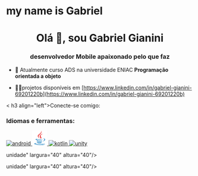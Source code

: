 # my name is Gabriel 
<h1 align="center">Olá 👋, sou Gabriel Gianini</h1>
<h3 align="center">desenvolvedor Mobile apaixonado pelo que faz</h3>

- 🌱 Atualmente curso ADS na universidade ENIAC **Programação orientada a objeto**

- 👨‍💻projetos disponíveis em [https://www.linkedin.com/in/gabriel-gianini-69201220b](https://www.linkedin.com/in/gabriel-gianini-69201220b)

< h3 align="left">Conecte-se comigo:</h3>
<p align="left">
</p>

<h3 align="left">Idiomas e ferramentas:</h3>
<p align="left"> <a href="https://developer.android.com" target="_blank" rel="noreferrer"> <img src="https://raw.githubusercontent.com/devicons /devicon/master/icons/android/android-original-wordmark.svg" alt="android" width="40" height="40"/> </a> <a href="https://www.java .com" target="_blank" rel="noreferrer"> <img src="https://raw.githubusercontent.com/devicons/devicon/master/icons/java/java-original.svg" alt="java" width="40" height="40"/> </a> <a href="https://kotlinlang.org" target="_blank" rel="noreferrer"> <img src="https://www.vectorlogo.zone/logos/kotlinlang/kotlinlang-icon.svg" alt="kotlin" width="40" height="40"/> </a> <a href="https:// unity.com/" target="_blank" rel="noreferrer"> <img src="https://www.vectorlogo.zone/logos/unity3d/unity3d-icon.svg" alt="unity" width="40 " altura="40"/> </a> </p>unidade" largura="40" altura="40"/> </a> </p>unidade" largura="40" altura="40"/> </a> </p>
